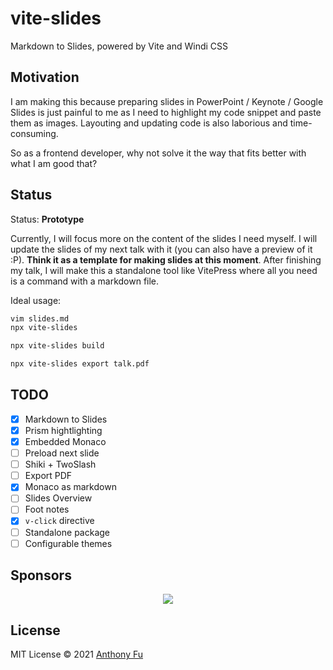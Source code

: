 # vite-slides

Markdown to Slides, powered by Vite and Windi CSS

## Motivation


I am making this because preparing slides in PowerPoint / Keynote / Google Slides is just painful to me as I need to highlight my code snippet and paste them as images. Layouting and updating code is also laborious and time-consuming. 

So as a frontend developer, why not solve it the way that fits better with what I am good that?

## Status

Status: **Prototype**

Currently, I will focus more on the content of the slides I need myself. I will update the slides of my next talk with it (you can also have a preview of it :P). **Think it as a template for making slides at this moment**. After finishing my talk, I will make this a standalone tool like VitePress where all you need is a command with a markdown file.

Ideal usage:

```bash
vim slides.md
npx vite-slides
```

```bash
npx vite-slides build
```

```bash
npx vite-slides export talk.pdf
```

## TODO

- [x] Markdown to Slides
- [x] Prism hightlighting 
- [x] Embedded Monaco
- [ ] Preload next slide
- [ ] Shiki + TwoSlash
- [ ] Export PDF
- [x] Monaco as markdown
- [ ] Slides Overview
- [ ] Foot notes
- [x] `v-click` directive
- [ ] Standalone package
- [ ] Configurable themes

## Sponsors

<p align="center">
  <a href="https://cdn.jsdelivr.net/gh/antfu/static/sponsors.svg">
    <img src='https://cdn.jsdelivr.net/gh/antfu/static/sponsors.svg'/>
  </a>
</p>

## License

MIT License © 2021 [Anthony Fu](https://github.com/antfu)
